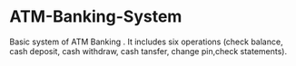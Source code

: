 # ATM-Banking-System
Basic system of ATM Banking . It includes six operations (check balance, cash deposit, cash withdraw, cash tansfer, change pin,check statements).
